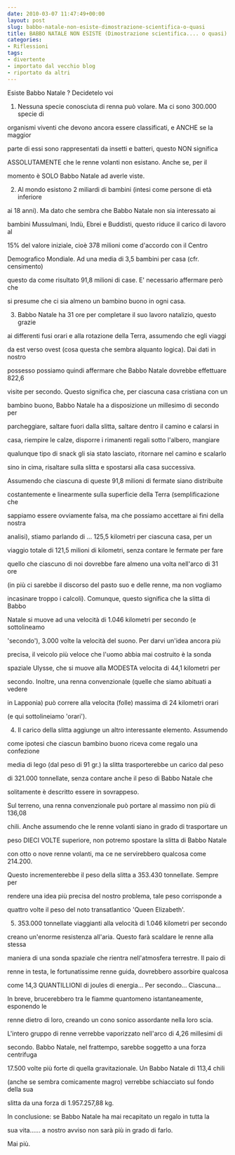 ```yaml
---
date: 2010-03-07 11:47:49+00:00
layout: post
slug: babbo-natale-non-esiste-dimostrazione-scientifica-o-quasi
title: BABBO NATALE NON ESISTE (Dimostrazione scientifica.... o quasi)
categories:
- Riflessioni
tags:
- divertente
- importato dal vecchio blog
- riportato da altri
---
```


Esiste Babbo Natale ? Decidetelo voi

1) Nessuna specie conosciuta di renna può volare. Ma ci sono 300.000 specie di

organismi viventi che devono ancora essere classificati, e ANCHE se la maggior

parte di essi sono rappresentati da insetti e batteri, questo NON significa

ASSOLUTAMENTE che le renne volanti non esistano. Anche se, per il

momento è SOLO Babbo Natale ad averle viste.

2) Al mondo esistono 2 miliardi di bambini (intesi come persone di età inferiore

ai 18 anni). Ma dato che sembra che Babbo Natale non sia interessato ai

bambini Mussulmani, Indù, Ebrei e Buddisti, questo riduce il carico di lavoro al

15% del valore iniziale, cioè 378 milioni come d'accordo con il Centro

Demografico Mondiale. Ad una media di 3,5 bambini per casa (cfr. censimento)

questo da come risultato 91,8 milioni di case. E' necessario affermare però che

si presume che ci sia almeno un bambino buono in ogni casa.

3) Babbo Natale ha 31 ore per completare il suo lavoro natalizio, questo grazie

ai differenti fusi orari e alla rotazione della Terra, assumendo che egli viaggi

da est verso ovest (cosa questa che sembra alquanto logica). Dai dati in nostro

possesso possiamo quindi affermare che Babbo Natale dovrebbe effettuare 822,6

visite per secondo. Questo significa che, per ciascuna casa cristiana con un

bambino buono, Babbo Natale ha a disposizione un millesimo di secondo per

parcheggiare, saltare fuori dalla slitta, saltare dentro il camino e calarsi in

casa, riempire le calze, disporre i rimanenti regali sotto l'albero, mangiare

qualunque tipo di snack gli sia stato lasciato, ritornare nel camino e scalarlo

sino in cima, risaltare sulla slitta e spostarsi alla casa successiva.

Assumendo che ciascuna di queste 91,8 milioni di fermate siano distribuite

costantemente e linearmente sulla superficie della Terra (semplificazione che

sappiamo essere ovviamente falsa, ma che possiamo accettare ai fini della nostra

analisi), stiamo parlando di ... 125,5 kilometri per ciascuna casa, per un

viaggio totale di 121,5 milioni di kilometri, senza contare le fermate per fare

quello che ciascuno di noi dovrebbe fare almeno una volta nell'arco di 31 ore

(in più ci sarebbe il discorso del pasto suo e delle renne, ma non vogliamo

incasinare troppo i calcoli). Comunque, questo significa che la slitta di Babbo

Natale si muove ad una velocità di 1.046 kilometri per secondo (e sottolineamo

'secondo'), 3.000 volte la velocità del suono. Per darvi un'idea ancora più

precisa, il veicolo più veloce che l'uomo abbia mai costruito è la sonda

spaziale Ulysse, che si muove alla MODESTA velocita di 44,1 kilometri per

secondo. Inoltre, una renna convenzionale (quelle che siamo abituati a vedere

in Lapponia) può correre alla velocita (folle) massima di 24 kilometri orari

(e qui sottolineiamo 'orari').

4) Il carico della slitta aggiunge un altro interessante elemento. Assumendo

come ipotesi che ciascun bambino buono riceva come regalo una confezione

media di lego (dal peso di 91 gr.) la slitta trasporterebbe un carico dal peso

di 321.000 tonnellate, senza contare anche il peso di Babbo Natale che

solitamente è descritto essere in sovrappeso.

Sul terreno, una renna convenzionale può portare al massimo non più di 136,08

chili. Anche assumendo che le renne volanti siano in grado di trasportare un

peso DIECI VOLTE superiore, non potremo spostare la slitta di Babbo Natale

con otto o nove renne volanti, ma ce ne servirebbero qualcosa come 214.200.

Questo incrementerebbe il peso della slitta a 353.430 tonnellate. Sempre per

rendere una idea più precisa del nostro problema, tale peso corrisponde a

quattro volte il peso del noto transatlantico 'Queen Elizabeth'.

5) 353.000 tonnellate viaggianti alla velocità di 1.046 kilometri per secondo

creano un'enorme resistenza all'aria. Questo farà scaldare le renne alla stessa

maniera di una sonda spaziale che rientra nell'atmosfera terrestre. Il paio di

renne in testa, le fortunatissime renne guida, dovrebbero assorbire qualcosa

come 14,3 QUANTILLIONI di joules di energia... Per secondo... Ciascuna...

In breve, brucerebbero tra le fiamme quantomeno istantaneamente, esponendo le

renne dietro di loro, creando un cono sonico assordante nella loro scia.

L'intero gruppo di renne verrebbe vaporizzato nell'arco di 4,26 millesimi di

secondo. Babbo Natale, nel frattempo, sarebbe soggetto a una forza centrifuga

17.500 volte più forte di quella gravitazionale. Un Babbo Natale di 113,4 chili

(anche se sembra comicamente magro) verrebbe schiacciato sul fondo della sua

slitta da una forza di 1.957.257,88 kg.

In conclusione: se Babbo Natale ha mai recapitato un regalo in tutta la

sua vita...... a nostro avviso non sarà più in grado di farlo.

Mai più.
